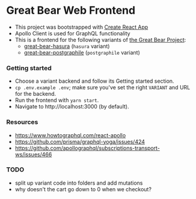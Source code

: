# Great Bear Web Frontend
* This project was bootstrapped with [Create React App](https://github.com/facebook/create-react-app)
* Apollo Client is used for GraphQL functionality
* This is a frontend for the following variants of [the Great Bear Project](https://github.com/sastraxi/great-bear):
  * [great-bear-hasura](https://github.com/sastraxi/great-bear-hasura) (`hasura` variant)
  * [great-bear-postgraphile](https://github.com/sastraxi/great-bear-postgraphile) (`postgraphile` variant)

### Getting started
* Choose a variant backend and follow its Getting started section.
* `cp .env.example .env`; make sure you've set the right `VARIANT` and URL for the backend.
* Run the frontend with `yarn start`.
* Navigate to http://localhost:3000 (by default).

### Resources
* https://www.howtographql.com/react-apollo
* https://github.com/prisma/graphql-yoga/issues/424
* https://github.com/apollographql/subscriptions-transport-ws/issues/466

### TODO
* split up variant code into folders and add mutations
* why doesn't the cart go down to 0 when we checkout?
